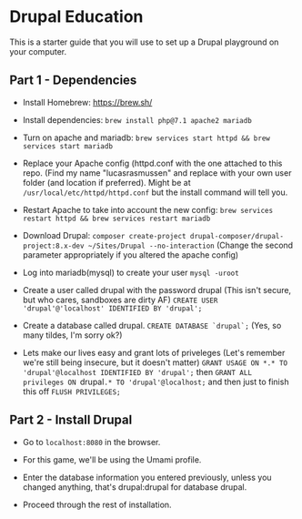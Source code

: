 # Drupal Education

This is a starter guide that you will use to set up a Drupal playground on your computer.

## Part 1 - Dependencies

- Install Homebrew: https://brew.sh/

- Install dependencies: `brew install php@7.1 apache2 mariadb`

- Turn on apache and mariadb: `brew services start httpd && brew services start mariadb`

- Replace your Apache config (httpd.conf with the one attached to this repo. (Find my name "lucasrasmussen" and replace with your own user folder (and location if preferred). Might be at `/usr/local/etc/httpd/httpd.conf` but the install command will tell you.

- Restart Apache to take into account the new config: `brew services restart httpd && brew services restart mariadb`

- Download Drupal: `composer create-project drupal-composer/drupal-project:8.x-dev ~/Sites/Drupal --no-interaction` (Change the second parameter appropriately if you altered the apache config)

- Log into mariadb(mysql) to create your user `mysql -uroot`
- Create a user called drupal with the password drupal (This isn't secure, but who cares, sandboxes are dirty AF) `CREATE USER 'drupal'@'localhost' IDENTIFIED BY 'drupal';`
- Create a database called drupal. ```CREATE DATABASE `drupal`;``` (Yes, so many tildes, I'm sorry ok?)
- Lets make our lives easy and grant lots of priveleges (Let's remember we're still being insecure, but it doesn't matter) `GRANT USAGE ON *.* TO 'drupal'@localhost IDENTIFIED BY 'drupal';` then `GRANT ALL privileges ON `drupal`.* TO 'drupal'@localhost;` and then just to finish this off `FLUSH PRIVILEGES;`

## Part 2 - Install Drupal

- Go to `localhost:8080` in the browser.

- For this game, we'll be using the Umami profile.

- Enter the database information you entered previously, unless you changed anything, that's drupal:drupal for database drupal. 

- Proceed through the rest of installation.
